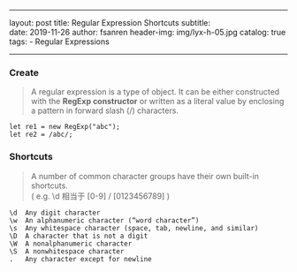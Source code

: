 
---
layout:     post
title:      Regular Expression Shortcuts
subtitle:   
date:       2019-11-26
author:     fsanren
header-img: img/lyx-h-05.jpg
catalog: true
tags:
    - Regular Expressions

---

### Create

> A regular expression is a type of object. It can be either constructed with the **RegExp constructor** or written as a literal value by enclosing a pattern in forward slash (/) characters.

```
let re1 = new RegExp("abc");
let re2 = /abc/;
```

### Shortcuts 

>  A number of common character groups have their own built-in shortcuts.  
( e.g. \d 相当于 [0-9] / [0123456789] )

```
\d	Any digit character 
\w	An alphanumeric character (“word character”)
\s	Any whitespace character (space, tab, newline, and similar)
\D	A character that is not a digit
\W	A nonalphanumeric character
\S	A nonwhitespace character
.	Any character except for newline
```
